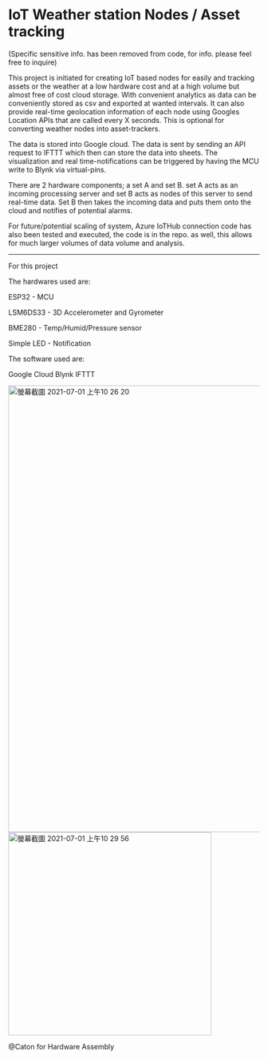 # IoT Weather station Nodes / Asset tracking

(Specific sensitive info. has been removed from code, for info. please feel free to inquire)

This project is initiated for creating IoT based nodes for easily and tracking assets or the weather at a low hardware cost and at a high volume but almost free of cost cloud storage. With convenient analytics as data can be conveniently stored as csv and exported at wanted intervals. It can also provide real-time geolocation information of each node using Googles Location APIs that are called every X seconds. This is optional for converting weather nodes into asset-trackers.

The data is stored into Google cloud. The data is sent by sending an API request to IFTTT which then can store the data into sheets. 
The visualization and real time-notifications can be triggered by having the MCU write to Blynk via virtual-pins.


There are 2 hardware components; a set A and set B. set A acts as an incoming processing server and set B acts as nodes of this server to send real-time data. Set B then takes the incoming data and puts them onto the cloud and notifies of potential alarms.


For future/potential scaling of system, Azure IoTHub connection code has also been tested and executed, the code is in the repo. as well, this allows for much larger volumes of data volume and analysis.

---
For this project

The hardwares used are:

ESP32 - MCU

LSM6DS33 - 3D Accelerometer and Gyrometer

BME280 - Temp/Humid/Pressure sensor

Simple LED - Notification 

The software used are:

Google Cloud
Blynk
IFTTT



<img width="895" alt="螢幕截圖 2021-07-01 上午10 26 20" src="https://user-images.githubusercontent.com/56172862/124055634-d590a080-da56-11eb-8a4b-d74912ac6dfb.png">


<img width="407" alt="螢幕截圖 2021-07-01 上午10 29 56" src="https://user-images.githubusercontent.com/56172862/124055892-52237f00-da57-11eb-9ec5-5f7347e8c18a.png">


@Caton for Hardware Assembly
